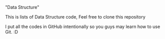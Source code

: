 "Data Structure"

This is lists of Data Structure code,
Feel free to clone this repository

I put all the codes in GitHub intentionally so you guys may learn how to use Git. :D
